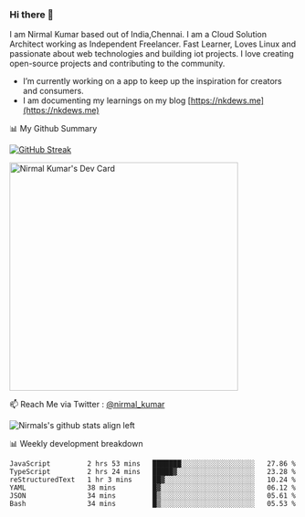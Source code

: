 ### Hi there 👋

 I am Nirmal Kumar based out of India,Chennai. I am a Cloud Solution Architect working as Independent Freelancer. Fast Learner, Loves Linux and passionate about web technologies and building iot projects. I love creating open-source projects and contributing to the community.

- I’m currently working on a app to keep up the inspiration for creators and consumers.
- I am documenting my learnings on my blog [https://nkdews.me](https://nkdews.me)


📊 My Github Summary

[![GitHub Streak](https://github-readme-streak-stats.herokuapp.com?user=nk-gears&theme=dark&hide_border=true&date_format=M%20j%5B%2C%20Y%5D)](https://git.io/streak-stats)

<a href="https://app.daily.dev/nirmal_kumar"><img src="https://api.daily.dev/devcards/a16cfcf02d384b16b41de71ce4d1d811.png?r=8ve" width="400" alt="Nirmal Kumar's Dev Card"/></a>

📫 Reach Me via  Twitter : [@nirmal_kumar](https://twitter.com/nirmal_kumar)

![Nirmals's github stats align left](https://github-readme-stats.vercel.app/api?username=nk-gears&show_icons=true)


📊 Weekly development breakdown

<!--START_SECTION:waka-->

```text
JavaScript         2 hrs 53 mins   ███████░░░░░░░░░░░░░░░░░░   27.86 %
TypeScript         2 hrs 24 mins   █████▓░░░░░░░░░░░░░░░░░░░   23.28 %
reStructuredText   1 hr 3 mins     ██▓░░░░░░░░░░░░░░░░░░░░░░   10.24 %
YAML               38 mins         █▓░░░░░░░░░░░░░░░░░░░░░░░   06.12 %
JSON               34 mins         █▒░░░░░░░░░░░░░░░░░░░░░░░   05.61 %
Bash               34 mins         █▒░░░░░░░░░░░░░░░░░░░░░░░   05.53 %
```

<!--END_SECTION:waka-->



